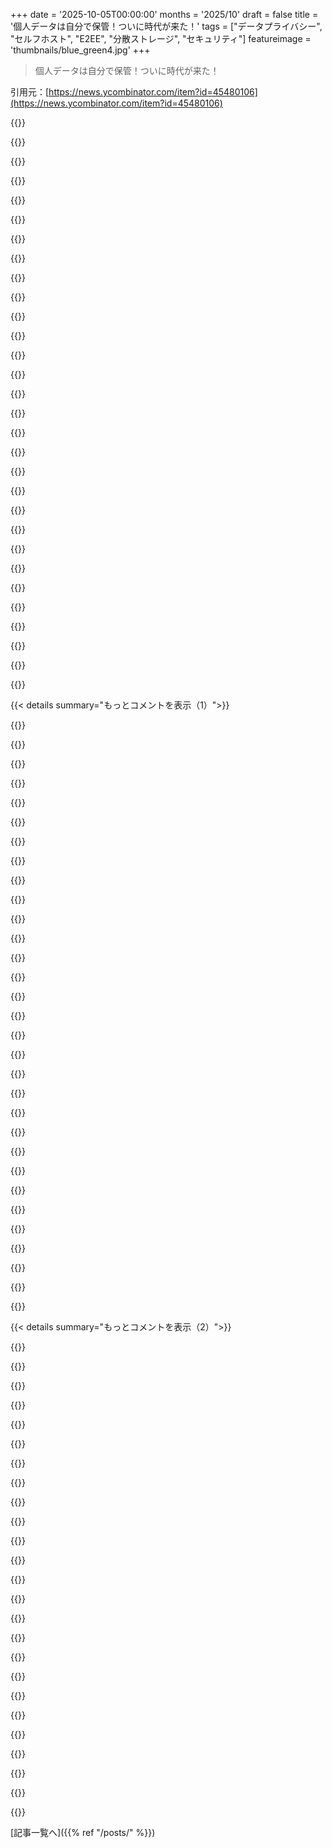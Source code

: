 +++
date = '2025-10-05T00:00:00'
months = '2025/10'
draft = false
title = '個人データは自分で保管！ついに時代が来た！'
tags = ["データプライバシー", "セルフホスト", "E2EE", "分散ストレージ", "セキュリティ"]
featureimage = 'thumbnails/blue_green4.jpg'
+++

> 個人データは自分で保管！ついに時代が来た！

引用元：[https://news.ycombinator.com/item?id=45480106](https://news.ycombinator.com/item?id=45480106)




{{<matomeQuote body="俺はBlobcacheっていうFOSSプロジェクトやってるんだ。サーバーは保存とアクセス制限だけ、クライアントがE2EEデータを賢く扱うべきって考えててね。BlobcacheはそのためのAPIを提供するよ。GitみたいなE2EEバージョン管理システム「got」も作ってる。詳細は見てみてくれ！<br>https://github.com/blobcache/blobcache<br>https://github.com/gotvc/got" userName="brendoncarroll" createdAt="2025/10/05 14:06:20" color="#ff33a1">}}




{{<matomeQuote body="PeergosでもE2EEデータを扱ってるから、話そうよ！僕らのやり方とすごく似てるんだ。<br>https://peergos.org/posts/a-better-web<br>もしかしたら協力できるかもね！" userName="ianopolous" createdAt="2025/10/05 16:47:26" color="#ff33a1">}}




{{<matomeQuote body="Peergosにはメールが見つからなかったから、僕のHNプロフィールにあるサイトのメールで連絡してくれ。PeergosがIPFSベースだって見たよ。BlobcacheはIPFSと違って、整合性を選ぶんだ。IPFSは可用性重視でしょ？BlobcacheはGitみたいなトランザクションを重視してる。IPFSは複雑すぎるし、以前使ったときはルーターの設定とかひどかったんだ。Blobcacheはもっとシンプルだよ。" userName="brendoncarroll" createdAt="2025/10/05 18:31:32" color="#ff5733">}}




{{<matomeQuote body="ありがとう！メール送るね。Peergosもシリアライズ可能なトランザクションをサポートしてるんだ。僕らはホームサーバーのDBに署名付きルートを保存してるからね。あと、独自の最小限のIPFS実装を使ってて、kuboより1000倍もリソースを節約してるんだよ。" userName="ianopolous" createdAt="2025/10/05 18:55:11" color="#ff5733">}}




{{<matomeQuote body="みんな、https://www.ethswarm.org/ も知っておくといいよ。（同じAPIで検閲耐性のある分散ストレージだよ）" userName="attila-lendvai" createdAt="2025/10/06 07:29:41" color="">}}




{{<matomeQuote body="同じAPIってのは驚かないよ、暗号化データを扱うなら内容アドレス型が自然だもんね。でもBlobcacheはプライベートなストレージを想定してるんだ。ethswarmみたいなパブリックなストレージとはユースケースが違う。暗号通貨を使うと、アカウント管理とか未知の相手との接続、コスト、法的リスクがあるでしょ？僕は遊んでるハードドライブを使うために、わざわざグローバル経済に頼りたくないんだ。" userName="brendoncarroll" createdAt="2025/10/07 14:25:40" color="#ff33a1">}}




{{<matomeQuote body="法的リスクについてだけど、Swarmではキーとハッシュを持たない限り、誰も自分のマシンが何を保存してるかなんて知らないよ。ピースは暗号化された値のハッシュに基づいて分散されるからね。" userName="attila-lendvai" createdAt="2025/10/08 04:47:48" color="#ff33a1">}}




{{<matomeQuote body="SSHキーって何？って知らない人にとっての設定はどうするの？「設定ファイルにキーを置けばアクセスできる」って言ってるけど、そこが一番のハードルじゃない？" userName="apitman" createdAt="2025/10/06 01:47:00" color="">}}




{{<matomeQuote body="彼らはGoogleやYouTubeで知的好奇心を発揮して調べるか、誰かが商業的なサービスを出すまで待つしかないだろうね。" userName="hofo" createdAt="2025/10/06 17:52:02" color="">}}




{{<matomeQuote body="個人データ保管には、https://remotestorage.io/って選択肢もあるよ。" userName="g4k" createdAt="2025/10/05 18:07:41" color="#ff5733">}}




{{<matomeQuote body="提案されてる個人データ保管は進化論的なテストに失敗してると思うな。遠い目標じゃなく、現状を少しずつ改善するような段階的な変化が必要だよ。大きなコストや努力なしに、現状から目標への明確なステップがないと厳しいね。まずは最初の1、2歩が改善になってないとダメだって。" userName="gcanyon" createdAt="2025/10/05 12:21:27" color="">}}




{{<matomeQuote body="BlueSkyは各ユーザーにPDSがあるから、データ移行が簡単なんだ。好きなデータをPDSに置けて、https://tangled.orgでgit、https://teal.fmで音楽、https://leaflet.pubでブログもホストできるよ。自社ホストのオプションも進んでて、多くの人がPDSをホストしてるね。これは現状から大きく改善されてると思うし、開発者のエネルギーもすごい。進歩が見られて嬉しいな。" userName="jauntywundrkind" createdAt="2025/10/05 14:17:00" color="#ff5733">}}




{{<matomeQuote body="「BlueSkyユーザーの99.9%がBlueSkyサービスしか使ってない」って意見、かなり疑わしいと思うな。Xにまだ投稿してるBlueSkyユーザーの数を見ても、そうは思えないよ。" userName="senordevnyc" createdAt="2025/10/05 18:32:07" color="">}}




{{<matomeQuote body="「Blueskyサービス」って言ったとき、PPさんはPDSみたいなatprotoサービスのことだと、ソーシャルネットワークのことじゃないって意味だったと思うよ。" userName="sudahtigabulan" createdAt="2025/10/05 20:35:57" color="">}}




{{<matomeQuote body="そうだよ、atprotoを使うときにBlueSkyだけをサービスプロバイダーとして使ってるって意味だよ。" userName="jauntywundrkind" createdAt="2025/10/05 20:51:34" color="">}}




{{<matomeQuote body="現実的な移行パスは、BlueSkyでPDSを手に入れ、そこに支払い情報を保存することだと思うな。小売店にトークンを渡してPDSから支払い情報を取得してもらえば、小売店はPII/PCIの管理負担が減る。これが広まれば、ユーザーはデータ管理のメリットを実感し、NYTみたいなユーザーに敵対的なサービスから抜け出せるよ。PDS保存が簡単になれば、ユーザーの利用が増え、最終的には法律でPII/PCIのサイト保存を禁止することも現実的になるんじゃないかな。" userName="ineptech" createdAt="2025/10/05 20:11:24" color="#38d3d3">}}




{{<matomeQuote body="ちなみにね、NYTの定期購読は2020年からずっとWebフォームで解約できてるよ。毎年使ってる。会社がユーザーに敵対的なパターンをなくした後、どれくらい経てば非難されなくなるんだろうね。どれくらいの期間そうだったか知らないけど、5年じゃまだ足りないかもって思う。" userName="me-vs-cat" createdAt="2025/10/06 03:09:37" color="">}}




{{<matomeQuote body="「敵対的なパターンをなくしたら、いつ非難が終わる？」って？なんでそんな時効があるのさ。会社に顧客を得る権利なんてないよ。多くの人はXPでWindowsに見切りをつけた。嫌な選択をした会社に、なんでまたチャンスを与える必要があるの？NYTは収益を優先して顧客を永久に失ったよ。みんながそれを忘れることを望んで、誰が得するの？" userName="addaon" createdAt="2025/10/06 18:05:36" color="#ff33a1">}}




{{<matomeQuote body="個人データを持つことがUX改善になるか？広告が減ったり、ユーザーを優先する製品と一緒なら、たぶんいける。大変そうだけど、俺は楽観的だね。" userName="seandoe" createdAt="2025/10/05 14:34:40" color="">}}




{{<matomeQuote body="いつも「ウェブを取り戻す」って話が出るけど、何も変わらずどんどん悪くなってるよね。今の若い子は昔のネットを知らないし。<br>仕事とか探すたびに個人情報が世界中のDBに散らばって、結局ハックされたりする。もうどうしようもないんじゃないかな。" userName="InMice" createdAt="2025/10/05 11:43:27" color="">}}




{{<matomeQuote body="「仕事とか探すたびに個人情報が散らばる」って問題は、EUでは法律でほぼ解決済みだよ。企業は個人情報を違法に持ったり売ったりできないんだ。<br>みんなクッキーバナーのことしか知らないけど、EUのデータ保護の成果はもっと評価されるべきだね。" userName="pavlov" createdAt="2025/10/05 13:15:00" color="#ff5c5c">}}




{{<matomeQuote body="昔を知る人まで諦めたら、マジで終わりだぜ。言ってることを実行すべきだ。自前ホスティングだって、昔よりずっと簡単になってるし。<br>90年代からネット使ってる奴らは今もちゃんとやってるんだよ。文句ばっか言ってると、今もある良いサービスやコミュニティに失礼だろ。" userName="xandrius" createdAt="2025/10/05 12:48:54" color="#785bff">}}




{{<matomeQuote body="ユーザーデータ集めやターゲット広告を儲からないビジネスモデルにすれば、悪い影響は消えていくはずだよ。そのためには政治的な意思が必要だけど、アメリカは「何も変えられない」って諦めすぎなんだよな。クッキーバナーは嫌いだけどさ。" userName="mrbombastic" createdAt="2025/10/05 13:49:46" color="#ff5c5c">}}




{{<matomeQuote body="みんな「無料・広告なし・追跡なし・課金なし」のネットを求めてるけど、誰も金払いたがらないから、誰もホストしないんだよ。<br>20年間も広告見てない、金払ってない奴らが「今のネットはクソだ」って文句言っても、そいつらの意見なんて聞く価値ないだろ。" userName="Workaccount2" createdAt="2025/10/05 13:40:22" color="#38d3d3">}}




{{<matomeQuote body="データに関する要求は現実離れしてるよ。Googleが全データを持ったところで何が起きる？俺の20年の経験だと、最高のサービスを安く提供してくれて、セキュリティもデータもちゃんと使える状態だったぜ。" userName="jstummbillig" createdAt="2025/10/05 12:23:21" color="">}}




{{<matomeQuote body="広告をサブスクリプションに変えようとすると、みんな嫌がって、広告で無料で提供してる競合に乗り換えちゃうんだよ。だから何も変わらないんだ。" userName="harrall" createdAt="2025/10/05 16:10:23" color="#785bff">}}




{{<matomeQuote body="俺たちは「無料」の価格モデルを略奪的だと定義して、法律で禁止すべきだよ。これは消費者の期待を歪めて、自由で公正な市場をめちゃくちゃにしてるんだ。" userName="arrosenberg" createdAt="2025/10/05 16:50:05" color="#ff5733">}}




{{<matomeQuote body="これはファンタジーなんかじゃないよ。BlueskyとかAT-netは実際に動いてるネットワークで、権威主義的な国々から脅かされるほど、現実世界に影響を与えてるんだ。" userName="erlend_sh" createdAt="2025/10/05 11:55:43" color="#ff5733">}}




{{<matomeQuote body="無料の広告付きサービスは貧しい人たちにとって良いことだったって。<br>だから、「無料」の料金モデルを「略奪的」とか決めつけて、法律で禁止しちゃうのは違うんじゃない？" userName="JumpCrisscross" createdAt="2025/10/05 16:59:31" color="">}}




{{<matomeQuote body="「みんながこうすべき」とか言うけど、だったらまず自分でやってみたら？<br>頭の中だけの話じゃなくて、現実は銃を持った人に守られた本物の檻なんだよ。そんな簡単なことじゃないんだ。" userName="pessimizer" createdAt="2025/10/05 13:10:34" color="">}}




{{< details summary="もっとコメントを表示（1）">}}

{{<matomeQuote body="EUのデータ保護法で問題が解決済みだって？<br>いやいや、大企業には全然効いてないって。<br>中小企業にとっては参入障壁になってるだけだし、全然そんな状況じゃないよ。" userName="coldtea" createdAt="2025/10/05 13:47:07" color="">}}




{{<matomeQuote body="まさにその通りだよ。<br>「あなたのためになるけど、ちょっと努力が必要」なんて、良い成長戦略じゃない。<br>この運動が成功するには、データプライバシーを守りつつ、SNSやウォールド・ガーデンより中毒性のあるものがなきゃダメだね。" userName="carefulfungi" createdAt="2025/10/05 12:49:57" color="">}}




{{<matomeQuote body="「金を払わない客の意見なんか聞く価値ない」って言うけどさ、じゃあ動物愛護とか気候変動について、金を使わない人の意見は無視するの？<br>「金がものを言う」のはわかるけど、それが常に聞く価値があるとは限らないし、市場は金で操作されることもあるんだから。" userName="jodrellblank" createdAt="2025/10/05 15:13:54" color="#ff5733">}}




{{<matomeQuote body="これってブリュッセルからの投稿？<br>EUの規制当局はそう思ってるみたいだけど、規制が役に立ったって言ってるヨーロッパ人には会ったことないよ。<br>大企業は罰金を払えるし、中小企業は曖昧な法律に苦しむだけじゃん。" userName="xp84" createdAt="2025/10/05 15:06:57" color="">}}




{{<matomeQuote body="でもさ、彼らはサービスやプロダクトは使ってるんだよ。<br>ただ広告ブロックや海賊行為をしてるだけ。<br>それって、肉を盗んで「動物福祉のために！」ってメッセージを送ってるのと同じじゃない？" userName="Workaccount2" createdAt="2025/10/05 16:06:02" color="">}}




{{<matomeQuote body="IRCはずっと広告なしで無料だったじゃん。<br>そんなに難しいことみたいに言うけど、むしろ運用はどんどん楽になってるよ。<br>それに、こういったサービスで、みんながサーバー費用を分担する仕組みがないのも問題だね。" userName="Dylan16807" createdAt="2025/10/05 13:57:53" color="">}}




{{<matomeQuote body="君の熱意はわかるけど、Tim Berners-LeeのSOLIDプロトコルについて話すなら、ローカルでNextCloudやPlexを自己ホストする話とは違うよ。<br>SOLIDは、Spotifyの履歴とかAmazonの注文履歴を、ユーザーが管理する「ストレージPod」に保存するってアイデアなんだ。<br>これならSpotifyからApple Musicに乗り換えても、プレイリストとかが引き継げる。<br>でも、企業側にはユーザーのPodにデータを書き込むインセンティブがないから、この9年間もあまり普及してないんだね。" userName="jasode" createdAt="2025/10/05 15:13:38" color="#38d3d3">}}




{{<matomeQuote body="それは広告主を騙してるか、貧しい人がさらに貧しくなるだけだよ。<br>広告付きサービスは、結局、貧しい人が広告費以上の商品を買うことにつながるから、広告なしサービスより高くつくんだ。" userName="ben_w" createdAt="2025/10/05 18:15:39" color="">}}




{{<matomeQuote body="「オープンソーシャル」なクローズドSNSが欲しいな。昔のFacebookみたいに、親しい友達や家族にだけ投稿できて、広告やインフルエンサーがいないやつ。友達の生活をちょっと覗けるプライベートな窓って感じだね。<br>営利企業はエンゲージメントを優先するから、こういうのは真似しにくいだろうし、今のSNSとは真逆だよね。" userName="jbeninger" createdAt="2025/10/05 15:40:57" color="#ff5c5c">}}




{{<matomeQuote body="SNSを使うのは競合を潰されたからで、いつも嫌なんだ。広告が公正な対価なんておかしいし、広告付きサービスは質が悪い。広告はユーザーを獲物としてSEOカスを食わせるだけさ。<br>僕は良い仕事には対価を払いたいけど、営利サービスだと無理。映画を買っても彼らの都合で条件が変わるし、Netflixだって僕のハードウェアのせいで720pしか提供しない。喜んで払うニッチなサービスもあるけどね。" userName="basilikum" createdAt="2025/10/05 17:22:32" color="#ff5733">}}




{{<matomeQuote body="https://www.enforcementtracker.com/を見て、金額順に並べ替えてみてよ。これらって小さい会社じゃないし、罰金の額も決して小さくない。無視すればさらに増える仕組みもあるんだ。" userName="IsTom" createdAt="2025/10/05 14:26:06" color="">}}




{{<matomeQuote body="企業がユーザーのストレージポッドにデータを書き込まないのは、インセンティブがないどころか、やらない方が得だからだ。SOLID protocolが普及しない理由もそこにあるね。<br>GoogleやFacebookが莫大な価値を持つのは、集めた個人データのおかげで、その価値の源泉は広告だよ。オンライン広告が今の状況を支える要石なんだ。<br>このバブルが弾けるのが待ち遠しいよ。Googleが溜め込んだデータが無価値にならない限り、この記事のアイデアは実現しないだろうね。" userName="TheCraiggers" createdAt="2025/10/05 15:35:23" color="#38d3d3">}}




{{<matomeQuote body="IRCはマルチデバイス対応じゃないし、高可用性のログアーカイブも提供しない。実際、IRCには色々足りないんだ。標準では永続的なIDも提供されてないはず。" userName="oblio" createdAt="2025/10/05 14:45:31" color="">}}




{{<matomeQuote body="そうなの？僕はテック業界にいて、かなりオンラインにいる方だけど、僕の経験だと...Blueskyを知ってる人は誰もいないよ。<br>Xも知らないけど、Twitterは知ってるね。MastodonとかFediverseみたいなニッチなプロダクトは、ほとんどのテック業界の人にさえ全く知られてないよ。" userName="ffsm8" createdAt="2025/10/05 12:22:22" color="">}}




{{<matomeQuote body="ヨーロッパ人がルールで状況が改善したと思ってても、「上から目線」で無視されるのかな？<br>正直、EUはUSAより良い仕事をしたと思う。USAも似た法律を作ればいいのにね。<br>実際、メガ企業は小さな会社より高額な罰金を受けるし、メガ企業が存在するのは、USAが誇る「勝者総取り」で金持ちは法に触れないシステムが極端になった結果だよ。" userName="watwut" createdAt="2025/10/05 15:19:50" color="#45d325">}}




{{<matomeQuote body="Vid.meはYouTubeの救世主で、2015年頃にクリエイターをYouTubeから引き抜き、一時は/r/videosでYouTubeを抜くほど人気だったけど、2017年に倒産したんだ。<br>なんでかって？みんな広告を見たくないし、サブスクに金を払いたがらないからさ。Vid.meは収益化できずに潰れた。<br>Nebulaも同じで、クリエイターが宣伝してもコンバージョン率は1%未満。<br>反競争的行為じゃなく、対価を求められると怒る幼稚なユーザーがこれらの企業を潰したんだよ。" userName="Workaccount2" createdAt="2025/10/06 00:11:47" color="#45d325">}}




{{<matomeQuote body="インターネットは消費しやすくなったけど、セルフホスティングは、インターネットがこんなに敵対的になったせいで、色々な面で難しくなったね。" userName="Gud" createdAt="2025/10/05 13:30:32" color="">}}




{{<matomeQuote body="Metaは巨額の罰金を払ってるけど、会社の収益のたった1.6%だから痛くも痒くもないって感じ。ちゃんとするより罰金払う方が安上がりだから、まともに対応する気がないんだろうね。" userName="onion2k" createdAt="2025/10/05 14:45:13" color="#45d325">}}




{{<matomeQuote body="貧しい人の「注意」が現金みたいにすぐに使えるって考えは間違いだろ。現金がなくても「注意」でサービスが使えるなら、そっちの方がずっと選択肢が増えて便利じゃん。サービスの価値をどう思うかは関係ないよ。" userName="AxEy" createdAt="2025/10/05 21:40:11" color="">}}




{{<matomeQuote body="個人データ保管はすごくいいアイデアだけど、技術的に無理な部分が多いと思うな。特にスキーマの問題は、データのやり取りをめちゃくちゃ難しくするよ。GoogleやFacebookからデータをエクスポートしても、表示方法を再現したり、スキーマ変更に対応したりするのは大変すぎる。分散システムでのきめ細かいアクセス制御も不可能に近い。データ損失のリスクも高いし。" userName="lukeschlather" createdAt="2025/10/05 13:43:28" color="#45d325">}}




{{<matomeQuote body="Opera Uniteの話が出てきて嬉しいな。あれは本当に革命的なアイデアだったよ。誰でもブラウザで簡単に静的ウェブサイトを動かせたんだから。人々がコンテンツを共有する方法として、今のマネタイズされまくったSNSより、こっちが成功してたら世界はもっと良くなってたと思うな。" userName="Al-Khwarizmi" createdAt="2025/10/05 10:20:10" color="#38d3d3">}}




{{<matomeQuote body="自分で全部ホストしたいって願望は昔からずっとあったんだよね。でも、企業側が集中管理する方を選んだせいで、データでお金稼ぎもしやすくなったってわけ。" userName="Khaine" createdAt="2025/10/05 11:14:40" color="">}}




{{<matomeQuote body="集中化を選んだのは企業だけじゃなくて、ユーザーもだったんだよ。みんながFacebookとかInstagram、Gmailを使ってるのは、その方が圧倒的に楽だから。まだ分散型サービスは、使いやすくて便利な形にはなってないし、それが変わらない限り、ユーザーの行動も変わらないだろうね。" userName="9dev" createdAt="2025/10/05 11:40:15" color="#38d3d3">}}




{{<matomeQuote body="自分のデータを自分で保管したい人は、法律でその権利を認めてもらうべきだよ。もしデータ所有権があれば、集中型サービスでもお金を払って、アルゴリズムを自分好みに調整したい。政府は企業に権力を与えすぎだ。AI時代にこのままだと、俺たち人間の集合的な精神は取り返しのつかないとこまで腐敗しちゃうぞ。" userName="anonbuddy" createdAt="2025/10/05 12:10:56" color="#38d3d3">}}




{{<matomeQuote body="ユーザーが一番力を持ってるんだよ、圧倒的にね。企業なんて庭の植物みたいなもんで、ユーザーがホースを握ってる。顧客のトレンドに従わなかった会社の墓場は山ほどあるだろ。結局、ユーザーは一番便利で安くて、求められてるサービスを選ぶんだよ。" userName="Workaccount2" createdAt="2025/10/05 13:49:12" color="#38d3d3">}}




{{<matomeQuote body="FacebookとかInstagram、Gmailって登録がめちゃくちゃ簡単だよね。でも、自分でLAMPスタックやPostfixでメールサーバーを立てるのってすっごく大変なんだ。俺のお気に入りのディストロをインストールするときに、名前とサブドメインとメールパスワードを入れるだけで全部自動で設定してくれるような、オールインワンのスクリプトや製品がないのはなんでだろう？ルーターボックスみたいな形で提供されてもおかしくないのに、この分野には製品が全然ないのが怪しいよ。" userName="Theodores" createdAt="2025/10/05 14:52:58" color="#785bff">}}




{{<matomeQuote body="ルーターボックスみたいなもので自己ホストする最初のステップはセキュリティだよ。ルーターは狙われやすいからね。過去にはApache WaveやDiasporaみたいなプロジェクトがあったし、今でもProxmoxとかPaperless-NGX、Immich、NextCloudみたいなOSSプロジェクトがたくさんあるよ。<br>もっと詳しく知りたければ、ここを見てみて: https://github.com/awesome-selfhosted/awesome-selfhosted" userName="walterbell" createdAt="2025/10/05 18:56:47" color="#ff5c5c">}}




{{<matomeQuote body="リンクはありがとうだけど、提案されてることは全部的外れだよ。NextCloudは好きだったけど、素人には難しすぎるんだ。<br>Facebookみたいにマニュアルなしで、サブドメインとかユーザー名だけで始められるべきだよ。セキュリティもイマイチかな。HTTPSだけでポートを開かなければ半分OK。静的ページなら完了。NextCloud系だと色々開いちゃうけど、たぶん問題ないんじゃないかな。" userName="Theodores" createdAt="2025/10/06 00:33:48" color="#45d325">}}




{{<matomeQuote body="例えばeero（Amazon）ルーターみたいに、クラウド管理とスマホアプリでシンプルにする手があるよ。シンプルさを求めるなら、コントロール部分はクラウドに置いて、データはエッジデバイスに置くのがいい。コントロールの一部は後でエッジデバイスに移行できるかもね。<br>でも、NAT/CGNATがある家庭のネットワークからコンテンツを提供するのは常に難しい課題だ。Cloudflare TunnelやTailscaleみたいなプロキシが、自社ホストのメールが大手プロバイダーに拒否されるのを防ぐのに役立つ場合もあるよ。" userName="walterbell" createdAt="2025/10/06 01:40:21" color="#ff5733">}}




{{<matomeQuote body="アメリカ人の95%は最近までアップロード速度が最悪だったんだ。ほとんどの家では同軸ケーブルのブロードバンドしかないからね。今でも大半の人はひどい状態だろう。<br>大きなファイルを移動するには、他人のコンピューターを使うしかなかった。CGNATとかで、みんなダイナミックDNSを使わざるを得なかったし。もし20年前にターンキーソリューションがあれば、大手企業が市場を独占する前に、その市場が発展していたかもしれないね。" userName="lotsofpulp" createdAt="2025/10/05 12:07:08" color="#38d3d3">}}

{{</details>}}




{{< details summary="もっとコメントを表示（2）">}}

{{<matomeQuote body="みんながギガビットアップロード速度を持ったら、自宅ホストの個人データ所有のパフォーマンスは本当にそんなに変わる？アプリがユーザーデータを各家庭からリクエストするなら、アップロード速度は主にレイテンシーに影響して、スループットはあまり関係ないはず。もしスループットも影響するなら、ギガビットアップロードでも問題は解決しないと思う。RedditやFacebookが長いスレッドの全コメントを外部からリクエストする場合、たとえ100GB/sでアップロードできても、今より数百倍遅くなるだろうね。<br>ユーザーのデータ管理には大賛成だけど、パフォーマンス以外にも、結局他社のコンピューターを使うしかないんじゃないかな。毎回アプリが他のユーザーに見せるデータを外部サーバーから集めるなら、パフォーマンスが使い物にならない上に、信頼性や一貫性、UXもなくなっちゃうんじゃない？" userName="dahart" createdAt="2025/10/05 13:45:12" color="#ff5c5c">}}




{{<matomeQuote body="なんでページが読み込まれるたびに、すべての人の家にアクセスするような、そんな馬鹿げたインフラを想像してるのか分からないな。<br>分散型システムはそんなに遅くなくてもいいんだよ。ただ、アップロード速度がすごく限られてると、複数の人やサーバーが同時にあなたのメディア投稿にアクセスしたいときに問題になるのは確かだけどね。" userName="Dylan16807" createdAt="2025/10/05 14:14:20" color="#ff5733">}}




{{<matomeQuote body="俺はユーザーのアップロード速度についてのコメントに返信したんだ。そいつらは他人のコンピューターについてのコメントに返信してた。俺が何か誤解してる？他人のコンピューターを使わずに、どうやって良いインフラを構築するの？" userName="dahart" createdAt="2025/10/05 14:22:59" color="">}}




{{<matomeQuote body="もし君が、ページを見るたびに別のコンピューターから全コメントを読み込む必要があると思ってて、それによって何百倍も遅くなると考えてるなら、うん、それは何か誤解してるね。君が返信した相手は、もっと合理的な分散システムを想定してるんだよ。" userName="Dylan16807" createdAt="2025/10/05 14:34:39" color="">}}




{{<matomeQuote body="詳しく教えてよ。もし本当なら、彼らが想定していた未説明のインフラって何？自宅のアップロード速度と何の関係があるの？具体的に何を誤解したっていうんだ？" userName="dahart" createdAt="2025/10/05 16:16:47" color="">}}




{{<matomeQuote body="君が言ってた、小さいテキストコメントですらものすごく遅くなるっていう問題は、自宅サーバーでも十分避けられるんだ。分散システムがコメントを合理的に処理する方法をいちいち説明する必要はないよね？<br>でも、自宅サーバーは”写真や動画を5～10Mbpsでしかアップロードできない”って問題には弱い。これにはもっと難しいPeer-to-Peerシステムか、対称的なアップロード速度が必要なんだ。最初の問題は少量のデータを同じマシンに持ってくるだけでいいけど、2番目の問題は大量のデータをたくさんのマシンに持ってくる必要があるからね。" userName="Dylan16807" createdAt="2025/10/05 16:53:36" color="#ff33a1">}}




{{<matomeQuote body="君の意見もわかるけど、社会ってそう単純じゃないんだよ。みんなが自己中心的じゃなくて、もっと考えて行動できれば問題なんてないけど、現実は違う。だから、大半の人が新しいことを学ばず、楽な道を選ぶってことを前提に動くしかないんだよね。" userName="9dev" createdAt="2025/10/05 13:00:59" color="">}}




{{<matomeQuote body="ちょっと話は逸れるけど、みんなが画面中毒でゾンビみたいになってるのを見ると、人間嫌いになっちゃうよ。首をかがめて、目にスマホを貼り付けて、小さいおもちゃに夢中な人ばっかり。もうどこにでもいるし、見てて情けない。人間って、もっと自制心があると思ってたんだけどな。" userName="bluebarbet" createdAt="2025/10/05 12:18:23" color="">}}




{{<matomeQuote body="彼ら一人ひとりを見るんじゃなくて、環境のせいだって考えてみてよ。彼らは生まれた時からスマホを持ってるわけじゃないし、誰かがスマホを与えて、誰かが TikTok を作ったんだからさ。" userName="nkrisc" createdAt="2025/10/05 12:24:49" color="">}}




{{<matomeQuote body="それは妥当な意見だよ。でも検証できないし、個人的な世界観に基づいたものだね。たぶん歴史をグループや権力で見る『我々対彼ら』の左翼的な考え方でしょ？俺は自由な個人主義者だから、個人の責任と自律性を大事にしてる。この考え方をやめる方法が分からないけど、そうすれば人間嫌いは減るだろうね。" userName="bluebarbet" createdAt="2025/10/05 12:31:23" color="">}}




{{<matomeQuote body="TikTok とスマホは作った人がいないと存在しないんだからさ、最終的な責任はソフトウェア開発者や経営者にあるんだよ。" userName="tomrod" createdAt="2025/10/05 12:50:39" color="">}}




{{<matomeQuote body="Plex を見てると、みんながもっとセルフホストしたいって思ってる気がするんだ。Plex は完全なセルフホストじゃないけど、Netflix よりはずっと近い。最近は tech-savvy じゃなくても、Plex サーバーを立てる人がすごく増えてる。無料映画だけじゃなくて、子供のためにやってる人も多いんだよ。YouTube とかに子供が見るものを任せるのが不安でさ。自分のサーバーなら、子供が見るものをコントロールできるから安心できるんだ。昔のケーブルテレビみたいにね。他の親たちも同じで、インターネットが敵対的だと感じてて、主導権を取り戻したいみたいだよ。この長文で何か伝わったかな。" userName="BolexNOLA" createdAt="2025/10/05 13:15:29" color="#ff33a1">}}




{{<matomeQuote body="そうそう、俺も妻が妊娠して、子供のテクノロジー利用を考えてセルフホストを始めたんだ。最初は CasaOS と Jellyfin から。すぐに物足りなくなって Docker を学んで、今じゃメディアだけじゃなく家計簿アプリとかも自前で動かしてる。目標は、ウェブの集中サービスでやってることを全部セルフホストして、自分のデータとプライバシーを取り戻すこと。ただ、一部のエリート気取りな奴らの態度は本当にイライラするね。Linux オタクみたいに『VM 使ってなきゃ意味ない』とか言ってくるんだ。一般の人を取り込むには、CasaOS みたいに簡単に使えるのが大事なのにさ。" userName="floundy" createdAt="2025/10/05 14:19:08" color="#785bff">}}




{{<matomeQuote body="俺はもう30年もセルフホスト（24時間365日 Linux サーバーを稼働）してるんだけど、『VM で全部やる』って奴らの気持ちが全くわかんないね。コンテナがあるのに、なんであんな重くて面倒なことするんだ？コンテナの方がずっとシンプルで軽いし、200ユーロくらいの古いPCでも簡単に何十個も動かせる。VM じゃそんなことできないよ。" userName="theshrike79" createdAt="2025/10/06 09:31:10" color="">}}




{{<matomeQuote body="俺たち、似たような道のりだね。君の方が進んでるけど。<br>エリート主義的な態度にはマジで同意だわ。Plexを使ってる人をバカにする人いるけど、あれってセルフホスティングの素晴らしいスタート地点じゃん？超もったいないし、無意味だよな。" userName="BolexNOLA" createdAt="2025/10/05 16:27:36" color="">}}




{{<matomeQuote body="「データが自分の手元で一箇所に」って話、理解できないな。サイトとデータ共有したら、再販を防げないだろ？ポータビリティはいいとして、プライバシーやデータ管理には関係ないよ。データは共有した瞬間、あちこちに保存されて、もうコントロールできないんだから。現状と何も変わらないと思うね。" userName="crazygringo" createdAt="2025/10/05 11:36:31" color="#ff5733">}}




{{<matomeQuote body="再販は防げないけど、3rd Partyはコピーを使うだけだろ。データ所有者は君で、一箇所にあればアクセスも共有もバックアップも分析も楽になる。データロックは防げるわけ。誰が売ったか証明して訴えるのも、そんなに難しくないはずだよ。あと非独占的なデータ形式が義務付けられるしね。今の状況よりはるかにマシさ。" userName="majkinetor" createdAt="2025/10/05 12:04:58" color="#45d325">}}




{{<matomeQuote body="「誰がデータを売ったか証明して訴えるのは難しくない」って言うけど、そうはならないだろ？サイトのTOSにはデータ利用の規約があるし、訴えても負けるよ。それに、みんな自分の投稿を色んなプラットフォームで見てもらいたいから、結局TOSを受け入れるしかないんだよ。" userName="crazygringo" createdAt="2025/10/05 12:09:34" color="">}}




{{<matomeQuote body="自分のサイト、つまりデータの元にもTOSを入れられるだろ。ビジネスの世界じゃ、データを使ってもいいけど、まとめるのはダメとか再販はダメとか、そういう規約はいくらでもあるよ。" userName="sowbug" createdAt="2025/10/05 16:09:54" color="">}}




{{<matomeQuote body="「Field v. Google Inc. (2006)」を調べたら、どっちのTOSも強制力がないって判明したよ。でも、ユーザーがデータを公開して robots.txt でクローラーをブロックしないなら、Facebookみたいなサイトが投稿を表示する「黙示のライセンス」が成立するんだって。Googleがクロールしたサイトの情報を表示できるのと同じ理屈だね。" userName="crazygringo" createdAt="2025/10/05 17:20:52" color="#ff33a1">}}




{{<matomeQuote body="ここでの「コントロール」って、FacebookとかMetaで書いたコメントが、向こうが消したら二度と見れなくなるってことだよ。https://indieweb.org/POSSE が解決策。3rd Partyに書く長文は自分のデバイスで書いて、保存してからコピペする。これで、サービスが潰れても自分のデータは残る。N8Nで自動投稿とか、Obsidianで管理とか、好きなようにやればいい。" userName="theshrike79" createdAt="2025/10/06 09:35:25" color="#ff5733">}}




{{<matomeQuote body="データの出所と自分の所有権をはっきり主張できたら、再販を禁止できるはずだよ。EUの法律を見ればわかるけど、企業に自分のデータを削除させる権利もあるんだ。データが誰のものか明確にすればするほど、権利の主張もやりやすくなるんだよ。" userName="erlend_sh" createdAt="2025/10/05 12:01:01" color="#38d3d3">}}




{{<matomeQuote body="無理じゃない？TOSで認められた権利は、君がデータを提供した時点で有効になる。それを変えるのは、新しい法律だけだよ。個人のデータ保管と法律制定は全く別の話だから、一緒にするべきじゃないね。" userName="crazygringo" createdAt="2025/10/05 12:12:24" color="">}}




{{<matomeQuote body="TOSで認められた権利は、サービスを解約したり、同意を撤回したりしたら失効するんだよ（サービス側は解約するかもだけど）。そもそも、違法なTOSだってあるからね。前のコメントの人が言ってるのはそういうことだよ。" userName="layer8" createdAt="2025/10/05 15:33:13" color="#ff33a1">}}

{{</details>}}



[記事一覧へ]({{% ref "/posts/" %}})
